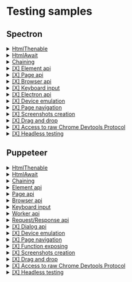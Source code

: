 # Testing samples

## Spectron

<details><summary><a href="../../sample/spectron/HtmlThenable.test.s">
  HtmlThenable
  </a></summary>
    An example of checking the properties of html elements. Written in promise chaining style.
</details>

<details><summary><a href="../../sample/spectron/HtmlAwait.test.s">
  HtmlAwait
  </a></summary>
    An example of checking the properties of html elements. Written with usage of async/await.
</details>

<details><summary><a href="../../sample/spectron/Chaining.test.s">
  Chaining
  </a></summary>
    Example of spectron commands chaining.
</details>

<details><summary><a href="../../sample/spectron/Element.test.s">
  [X] Element api
  </a></summary>
</details>

<details><summary><a href="../../sample/spectron/Page.test.s">
  [X] Page api
  </a></summary>
</details>

<details><summary><a href="../../sample/spectron/Browser.test.s">
  [X] Browser api
  </a></summary>
</details>

<details><summary><a href="../../sample/spectron/Input.test.s">
  [X] Keyboard input
  </a></summary>
</details>

<details><summary><a href="../../sample/spectron/Input.test.s">
  [X] Electron api
  </a></summary>
</details>

<details><summary><a href="../../sample/spectron/Device.test.s">
  [X] Device emulation
  </a></summary>
</details>

<details><summary><a href="../../sample/spectron/Navigation.test.s">
  [X] Page navigation
  </a></summary>
</details>

<details><summary><a href="../../sample/spectron/Screenshot.test.s">
  [X] Screenshots creation
  </a></summary>
</details>

<details><summary><a href="../../sample/spectron/DragAndDrop.test.s">
  [X] Drag and drop
  </a></summary>
</details>

<details><summary><a href="../../sample/spectron/CDP.test.s">
  [X] Access to raw Chrome Devtools Protocol
  </a></summary>
</details>

<details><summary><a href="../../sample/spectron/HeadlessTesting.test.s">
  [X] Headless testing
  </a></summary>
</details>

## Puppeteer

<details><summary><a href="../../sample/puppeteer/HtmlThenable.test.s">
  HtmlThenable
  </a></summary>
    An example of checking the properties of html elements. Written in promise chaining style.
</details>

<details><summary><a href="../../sample/puppeteer/HtmlAwait.test.s">
  HtmlAwait
  </a></summary>
    An example of checking the properties of html elements. Written with usage of async/await.
</details>

<details><summary><a href="../../sample/puppeteer/Chaining.test.s">
  Chaining
  </a></summary>
    Example of puppeteer commands chaining.
</details>

<details><summary><a href="../../sample/puppeteer/Element.test.s">
  Element api
  </a></summary>
</details>

<details><summary><a href="../../sample/puppeteer/Page.test.s">
  Page api
  </a></summary>
</details>

<details><summary><a href="../../sample/puppeteer/Browser.test.s">
  Browser api
  </a></summary>
</details>

<details><summary><a href="../../sample/puppeteer/Input.test.s">
  Keyboard input
  </a></summary>
</details>

<details><summary><a href="../../sample/puppeteer/Worker.test.s">
  Worker api
  </a></summary>
</details>

<details><summary><a href="../../sample/puppeteer/RequestResponse.test.s">
  Request/Response api
  </a></summary>
</details>

<details><summary><a href="../../sample/puppeteer/Dialog.test.s">
  [X] Dialog api
  </a></summary>
</details>

<details><summary><a href="../../sample/puppeteer/Device.test.s">
  [X] Device emulation
  </a></summary>
</details>

<details><summary><a href="../../sample/puppeteer/Navigation.test.s">
  [X] Page navigation
  </a></summary>
</details>

<details><summary><a href="../../sample/puppeteer/FunctionExposing.test.s">
  [X] Function exposing
  </a></summary>
</details>

<details><summary><a href="../../sample/puppeteer/Screenshot.test.s">
  [X] Screenshots creation
  </a></summary>
</details>

<details><summary><a href="../../sample/puppeteer/DragAndDrop.test.s">
  [X] Drag and drop
  </a></summary>
</details>

<details><summary><a href="../../sample/puppeteer/CDP.test.s">
  [X] Access to raw Chrome Devtools Protocol
  </a></summary>
</details>

<details><summary><a href="../../sample/puppeteer/HeadlessTesting.test.s">
  [X] Headless testing
  </a></summary>
</details>